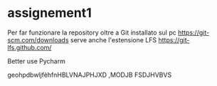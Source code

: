 # assignement1




Per far funzionare la repository oltre a Git installato sul pc
 https://git-scm.com/downloads
 serve anche l'estensione LFS
 https://git-lfs.github.com/
 
 Better use Pycharm
 
 geohpdbwljfèhfnHBLVNAJPHJXD ,MODJB FSDJHVBVS